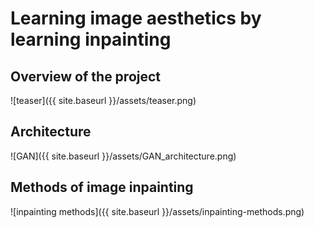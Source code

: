 # Learning image aesthetics by learning inpainting

## Overview of the project
![teaser]({{ site.baseurl }}/assets/teaser.png)
## Architecture 
![GAN]({{ site.baseurl }}/assets/GAN_architecture.png)
## Methods of image inpainting
![inpainting methods]({{ site.baseurl }}/assets/inpainting-methods.png)

